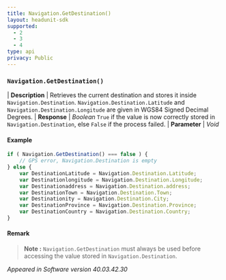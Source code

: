 ```yaml
---
title: Navigation.GetDestination()
layout: headunit-sdk
supported:
  - 2
  - 3
  - 4
type: api
privacy: Public
---
```


### `Navigation.GetDestination()`

| **Description** | Retrieves the current destination and stores it inside `Navigation.Destination`.  `Navigation.Destination.Latitude` and `Navigation.Destination.Longitude` are given in WGS84 Signed Decimal Degrees.
| **Response** | *Boolean*  `True` if the value is now correctly stored in `Navigation.Destination`, else `False` if the process failed.
| **Parameter**   | *Void*

#### Example

```javascript
if ( Navigation.GetDestination() === false ) {
	// GPS error, Navigation.Destination is empty
} else {
	var DestinationLatitude = Navigation.Destination.Latitude;
	var Destinationlongitude = Navigation.Destination.Longitude;
	var Destinationaddress = Navigation.Destination.address;
	var DestinationTown = Navigation.Destination.Town;
	var Destinationity = Navigation.Destination.City;
	var DestinationProvince = Navigation.Destination.Province;
	var DestinationCountry = Navigation.Destination.Country;
}
```

#### Remark

>**Note :** `Navigation.GetDestination` must always be used before accessing the value stored in `Navigation.Destination`.

*Appeared in Software version 40.03.42.30*